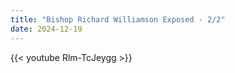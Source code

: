 ```yaml
---
title: "Bishop Richard Williamson Exposed - 2/2"
date: 2024-12-19
---
```


{{< youtube Rlm-TcJeygg >}}
